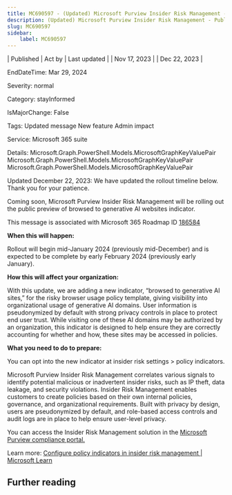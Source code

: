 ```yaml
---
title: MC690597 - (Updated) Microsoft Purview Insider Risk Management - Public preview of browsed to generative AI websites indicator
description: (Updated) Microsoft Purview Insider Risk Management - Public preview of browsed to generative AI websites indicator
slug: MC690597
sidebar:
    label: MC690597
---
```



| Published | Act by | Last updated |
| Nov 17, 2023 |  | Dec 22, 2023 |

EndDateTime: Mar 29, 2024

Severity: normal

Category: stayInformed

IsMajorChange: False

Tags: Updated message New feature Admin impact

Service: Microsoft 365 suite

Details: Microsoft.Graph.PowerShell.Models.MicrosoftGraphKeyValuePair Microsoft.Graph.PowerShell.Models.MicrosoftGraphKeyValuePair Microsoft.Graph.PowerShell.Models.MicrosoftGraphKeyValuePair

<p style="">Updated December 22, 2023: We have updated the rollout timeline below. Thank you for your patience.</p><p style="">Coming soon, Microsoft Purview Insider Risk Management will be rolling out the public preview of browsed to generative AI websites indicator.</p>
<p>This message is associated with Microsoft 365 Roadmap ID <a href="https://www.microsoft.com/microsoft-365/roadmap?filters=&amp;searchterms=186584" target="_blank">186584</a></p>
<p><b>When this will happen:</b></p>

<p>Rollout will begin mid-January 2024 (previously mid-December) and is expected to be complete by early February 2024 (previously early January).&nbsp;</p>

<p><b>How this will affect your organization:</b></p>

<p>With this update, we are adding a new indicator, “browsed to generative AI sites,” for the risky browser usage policy template, giving visibility into organizational usage of generative AI domains. User information is pseudonymized by default with strong privacy controls in place to protect end user trust. While visiting one of these AI domains may be authorized by an organization, this indicator is designed to help ensure they are correctly accounting for whether and how, these sites may be accessed in policies.</p>
<p><b>What you need to do to prepare:</b></p>
<p>You can opt into the new indicator at insider risk settings &gt; policy indicators.</p><p>Microsoft Purview Insider Risk Management correlates various signals to identify potential malicious or inadvertent insider risks, such as IP theft, data leakage, and security violations. Insider Risk Management enables customers to create policies based on their own internal policies, governance, and organizational requirements. Built with privacy by design, users are pseudonymized by default, and role-based access controls and audit logs are in place to help ensure user-level privacy.</p><p>You can access the Insider Risk Management solution in the <a href="https://purview.microsoft.com/compliance" target="_blank">Microsoft Purview compliance portal.</a></p><p> 
</p><p>Learn more: <a href="https://learn.microsoft.com/purview/insider-risk-management-settings-policy-indicators" target="_blank">Configure policy indicators in insider risk management | Microsoft Learn</a></p>

## Further reading
